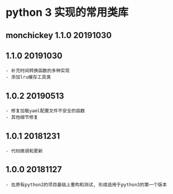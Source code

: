 # python 3 实现的常用类库
## monchickey 1.1.0 20191030

## 1.1.0 20191030
    - 补充时间转换函数的多种实现
    - 添加lru缓存工具类

## 1.0.2 20190513
    - 修复加载yaml配置文件不安全的函数
    - 其他细节修复

## 1.0.1 20181231
    - 代码微调和更新

## 1.0.0 20181127
    - 在原有python2的项目基础上重构和测试, 形成适用于python3的第一个版本
